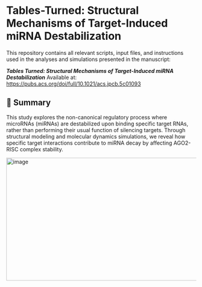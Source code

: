 # Tables-Turned: Structural Mechanisms of Target-Induced miRNA Destabilization

This repository contains all relevant scripts, input files, and instructions used in the analyses and simulations presented in the manuscript:

**_Tables Turned: Structural Mechanisms of Target-Induced miRNA Destabilization_**
Available at: https://pubs.acs.org/doi/full/10.1021/acs.jpcb.5c01093

## 📄 Summary

This study explores the non-canonical regulatory process where microRNAs (miRNAs) are destabilized upon binding specific target RNAs, rather than performing their usual function of silencing targets. Through structural modeling and molecular dynamics simulations, we reveal how specific target interactions contribute to miRNA decay by affecting AGO2-RISC complex stability.


<img width="1831" height="326" alt="image" src="https://github.com/user-attachments/assets/f057ebdd-5353-48b4-80e9-2009b0866220" />
